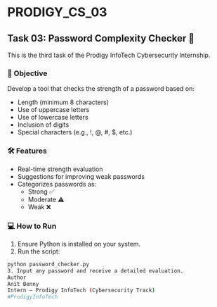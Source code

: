 # PRODIGY_CS_03

## Task 03: Password Complexity Checker 🔐

This is the third task of the Prodigy InfoTech Cybersecurity Internship.

### 📌 Objective

Develop a tool that checks the strength of a password based on:
- Length (minimum 8 characters)
- Use of uppercase letters
- Use of lowercase letters
- Inclusion of digits
- Special characters (e.g., !, @, #, $, etc.)

### 🛠 Features

- Real-time strength evaluation
- Suggestions for improving weak passwords
- Categorizes passwords as:
  - Strong ✅
  - Moderate ⚠️
  - Weak ❌

### 💻 How to Run

1. Ensure Python is installed on your system.
2. Run the script:
```bash
python password_checker.py
3. Input any password and receive a detailed evaluation.
Author
Anit Benny
Intern – Prodigy InfoTech (Cybersecurity Track)
#ProdigyInfoTech
